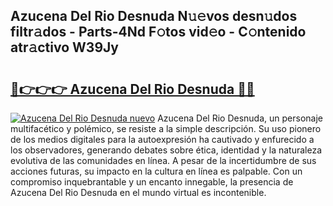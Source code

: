 ## Azucena Del Rio Desnuda N𝚞𝚎vos desn𝚞dos filtr𝚊dos - Parts-4Nd F𝚘tos vid𝚎o - C𝚘ntenido atr𝚊ctivo W39Jy

# <h2><a href="http://mbdtrg.tromn.icu/?c=Azucena+Del+Rio+Desnuda">🔗👉👉👉 Azucena Del Rio Desnuda 🔗🔗</a></h2>

[![Azucena Del Rio Desnuda nuevo](https://i.imgur.com/pEAQMta.gif)](http://mbdtrg.tromn.icu/?c=Azucena+Del+Rio+Desnuda)
Azucena Del Rio Desnuda, un personaje multifacético y polémico, se resiste a la simple descripción. Su uso pionero de los medios digitales para la autoexpresión ha cautivado y enfurecido a los observadores, generando debates sobre ética, identidad y la naturaleza evolutiva de las comunidades en línea. A pesar de la incertidumbre de sus acciones futuras, su impacto en la cultura en línea es palpable. Con un compromiso inquebrantable y un encanto innegable, la presencia de Azucena Del Rio Desnuda en el mundo virtual es incontenible.
